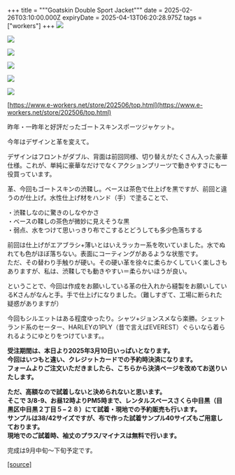 +++
title = """Goatskin Double Sport Jacket"""
date = 2025-02-26T03:10:00.000Z
expiryDate = 2025-04-13T06:20:28.975Z
tags = ["workers"]
+++
[![](https://blogger.googleusercontent.com/img/b/R29vZ2xl/AVvXsEip938SoSdjQWM12tZ8DDCTQ0g7XAG9k9yAM5PcpeMlZlccM1khJD0LbSuSasR_k0JSthb_SHH0qV7wDi7n5xmLg3Kv-jyxOE1n01qEuCqHR54WcVIz3bZd5PwgGv3gkBLPWM6cfYwr3fU3TXArGUO3n2Y9vJI-VKC9t9EhRMag_kgurVLE381E79EE-6I/s320/top7.jpg)](https://blogger.googleusercontent.com/img/b/R29vZ2xl/AVvXsEip938SoSdjQWM12tZ8DDCTQ0g7XAG9k9yAM5PcpeMlZlccM1khJD0LbSuSasR_k0JSthb_SHH0qV7wDi7n5xmLg3Kv-jyxOE1n01qEuCqHR54WcVIz3bZd5PwgGv3gkBLPWM6cfYwr3fU3TXArGUO3n2Y9vJI-VKC9t9EhRMag_kgurVLE381E79EE-6I/s1125/top7.jpg)

  

[![](https://blogger.googleusercontent.com/img/b/R29vZ2xl/AVvXsEh7UMuWvap_6zsktAIPu6B2K7CH8CZt4KyXxTXpwIO4eVtlpSJaQ7N1vqesfMzxNA-flquMIesy7zc_puCk_3rvl5RsT4-bDTf3Gp_S0fZ0VUkNbRWGqLDoHJy3qGOVE_AerAB7VesrEeuUTD6qHkDiRNlS3aa4Aw3AibGxVmqWxUqjOEMh3WfiQMoXnKo/s320/top6.jpg)](https://blogger.googleusercontent.com/img/b/R29vZ2xl/AVvXsEh7UMuWvap_6zsktAIPu6B2K7CH8CZt4KyXxTXpwIO4eVtlpSJaQ7N1vqesfMzxNA-flquMIesy7zc_puCk_3rvl5RsT4-bDTf3Gp_S0fZ0VUkNbRWGqLDoHJy3qGOVE_AerAB7VesrEeuUTD6qHkDiRNlS3aa4Aw3AibGxVmqWxUqjOEMh3WfiQMoXnKo/s1125/top6.jpg)

  

[![](https://blogger.googleusercontent.com/img/b/R29vZ2xl/AVvXsEhrQd0ZpAA_iSNAzBXifHZsKZQDEHDEs2ZYO7wtt1uojWJP3fQSpuhxHhnKptl-hYjAvasxdm3tNwgiNgqCPzq5NJG55H1bRPmbs5BKYnghCFDR02ADZS0FzGCOZG8xM8t_wT6oacdJXZkXi4Xs1PaH9VhB3vCDq19ckLhNH-XwFoMng9deFcLADe-z8qM/s320/top5.jpg)](https://blogger.googleusercontent.com/img/b/R29vZ2xl/AVvXsEhrQd0ZpAA_iSNAzBXifHZsKZQDEHDEs2ZYO7wtt1uojWJP3fQSpuhxHhnKptl-hYjAvasxdm3tNwgiNgqCPzq5NJG55H1bRPmbs5BKYnghCFDR02ADZS0FzGCOZG8xM8t_wT6oacdJXZkXi4Xs1PaH9VhB3vCDq19ckLhNH-XwFoMng9deFcLADe-z8qM/s1125/top5.jpg)

  

[![](https://blogger.googleusercontent.com/img/b/R29vZ2xl/AVvXsEhGVfjPMEFELHeXHMmXYmynGmhHQgsUhjc3muIU4tlc0voVdVNRVgfA6RMbgOjG1jSzmYeM_6Qvo2p9-4cHGIB8-QoM2oLg0ti4bjSMxj8HWI89UNGEAyKRE8Xlgqqeoi1_4BoWVE5dp1klmPwN_Z0NJta-AHKhP5d2h70lop1OgU16jE5WyRIjnY6oAkA/s320/top4.jpg)](https://blogger.googleusercontent.com/img/b/R29vZ2xl/AVvXsEhGVfjPMEFELHeXHMmXYmynGmhHQgsUhjc3muIU4tlc0voVdVNRVgfA6RMbgOjG1jSzmYeM_6Qvo2p9-4cHGIB8-QoM2oLg0ti4bjSMxj8HWI89UNGEAyKRE8Xlgqqeoi1_4BoWVE5dp1klmPwN_Z0NJta-AHKhP5d2h70lop1OgU16jE5WyRIjnY6oAkA/s1125/top4.jpg)

  

[![](https://blogger.googleusercontent.com/img/b/R29vZ2xl/AVvXsEies5gTq79rAWl05MqbNWJ0QVHj2gBWCZqSUlN6u2CcshATJtBT19nWjlTeoyqPV6P05wiww1mdSmWuC70kNJ1nA3vaUKxgg62ARuOUXHFpoL_yARq3t6Kiv13W0uBq6uFGKtIG9U3YcazIryb0SRorRiWUYWfxcK5WJziVzgz_ziKIgCXpr7I-ziQMnoU/s320/top3.jpg)](https://blogger.googleusercontent.com/img/b/R29vZ2xl/AVvXsEies5gTq79rAWl05MqbNWJ0QVHj2gBWCZqSUlN6u2CcshATJtBT19nWjlTeoyqPV6P05wiww1mdSmWuC70kNJ1nA3vaUKxgg62ARuOUXHFpoL_yARq3t6Kiv13W0uBq6uFGKtIG9U3YcazIryb0SRorRiWUYWfxcK5WJziVzgz_ziKIgCXpr7I-ziQMnoU/s1125/top3.jpg)

  

[![](https://blogger.googleusercontent.com/img/b/R29vZ2xl/AVvXsEhU_pzPNxZ4Eav6MiLZZoaMUygaJZ2zOikvUBqlFdwXbVA_zVlvgOpihwn7cdr-bra-PlvK_pTVwmZWXSmPQAbz0Fzo6FqwlpjhPQ-l2uDhP4RnKDCFscXjZ6X_Js3c3sL1bMxH8vDzGytRZoTApZNLnTTnyu1yptsbxiMLYb4BBIZOZ2b7OLRLU7TtN8w/s320/top2.jpg)](https://blogger.googleusercontent.com/img/b/R29vZ2xl/AVvXsEhU_pzPNxZ4Eav6MiLZZoaMUygaJZ2zOikvUBqlFdwXbVA_zVlvgOpihwn7cdr-bra-PlvK_pTVwmZWXSmPQAbz0Fzo6FqwlpjhPQ-l2uDhP4RnKDCFscXjZ6X_Js3c3sL1bMxH8vDzGytRZoTApZNLnTTnyu1yptsbxiMLYb4BBIZOZ2b7OLRLU7TtN8w/s1125/top2.jpg)

[https://www.e-workers.net/store/202506/top.html](https://www.e-workers.net/store/202506/top.html)

昨年・一昨年と好評だったゴートスキンスポーツジャケット。

今年はデザインと革を変えて。

デザインはフロントがダブル、背面は前回同様、切り替えがたくさん入った豪華仕様。これが、単純に豪華なだけでなくアクションプリーツで動きやすさにも一役買っています。

革、今回もゴートスキンの渋鞣し。ベースは茶色で仕上げを黒ですが、前回と違うのが仕上げ。水性仕上げ材をハンド（手）で塗ることで、

・渋鞣しなのに驚きのしなやかさ  
・ベースの鞣しの茶色が微妙に見えそうな黒  
・弱点、水をつけて思いっきり布でこするとどうしても多少色落ちする

前回は仕上げがエアブラシ+薄いとはいえラッカー系を吹いていました。水でぬれても色がほぼ落ちない。表面にコーティングがあるような状態です。  
ただ、その替わり手触りが硬い。その硬い革を徐々に柔らかくしていく楽しさもありますが、私は、渋鞣しでも動きやすい＝柔らかいほうが良い。

ということで、今回は作成をお願いしている革の仕入れから縫製をお願いしているKさんがなんと手。手で仕上げになりました。（難しすぎて、工場に断られた疑惑がありますが）

今回もシルエットはある程度ゆったり。シャツ+ジョンスメなら楽勝。シェットランド系のセーター、HARLEYの1PLY（昔で言えばEVEREST）ぐらいなら着られるようにゆとりをつけています。。

**受注期間は、本日より2025年3月10日いっぱいとなります。  
今回はいつもと違い、クレジットカードでの予約時決済になります。  
フォームよりご注文いただきましたら、こちらから決済ページを改めてお送りいたします。**

**ただ、高額なので試着しないと決められないと思います。  
そこで 3/8-9、お昼12時よりPM5時まで、レンタルスペースさくら中目黒（目黒区中目黒２丁目５−２８）にて試着・現地での予約販売も行います。  
サンプルは38/42サイズですが、布で作った試着サンプル40サイズもご用意しております。  
現地でのご試着時、袖丈のプラス/マイナスは無料で行います。**

完成は9月中旬〜下旬予定です。

[[source]](https://eworkers.blogspot.com/2025/02/goatskin-double-sport-jacket.html)

